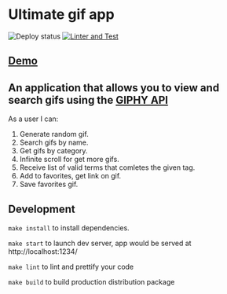 # Ultimate gif app

![Deploy status](https://github.com/mustbefail/ultimate-gif-app/actions/workflows/main.yml/badge.svg)
[![Linter and Test](https://github.com/mustbefail/ultimate-gif-app/actions/workflows/dev.yml/badge.svg)](https://github.com/mustbefail/ultimate-gif-app/actions/workflows/dev.yml)

## [Demo](https://mustbefail.github.io/ultimate-gif-app/)

## An application that allows you to view and search gifs using the [GIPHY API](https://developers.giphy.com/docs/api#quick-start-guide)

As a user I can:

1. Generate random gif.
2. Search gifs by name.
3. Get gifs by category.
4. Infinite scroll for get more gifs.
5. Receive list of valid terms that comletes the given tag.
6. Add to favorites, get link on gif.
7. Save favorites gif.

## Development

`make install` to install dependencies.

`make start` to launch dev server, app would be served at http://localhost:1234/

`make lint` to lint and prettify your code

`make build` to build production distribution package

